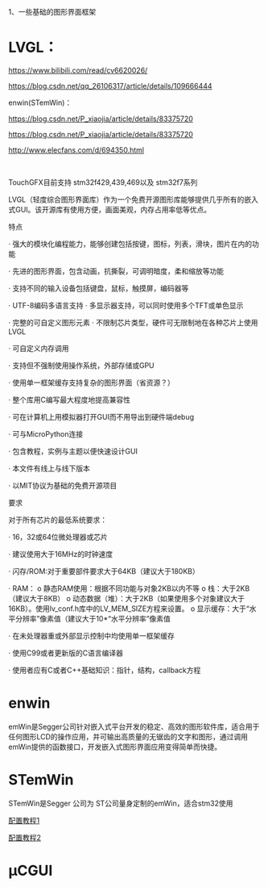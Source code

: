 1、一些基础的图形界面框架

# LVGL：

https://www.bilibili.com/read/cv6620026/

https://blog.csdn.net/qq_26106317/article/details/109666444

enwin(STemWin)：

https://blog.csdn.net/P_xiaojia/article/details/83375720

https://blog.csdn.net/P_xiaojia/article/details/83375720

http://www.elecfans.com/d/694350.html

​	

TouchGFX目前支持 stm32f429,439,469以及 stm32f7系列





LVGL（轻度综合图形界面库）作为一个免费开源图形库能够提供几乎所有的嵌入式GUI。该开源库有使用方便，画面美观，内存占用率低等优点。  

 特点

 ·     强大的模块化编程能力，能够创建包括按键，图标，列表，滑块，图片在内的功 能

 ·     先进的图形界面，包含动画，抗撕裂，可调明暗度，柔和缩放等功能

 ·     支持不同的输入设备包括键盘，鼠标，触摸屏，编码器等

 ·     UTF-8编码多语言支持 ·     多显示器支持，可以同时使用多个TFT或单色显示

 ·     完整的可自定义图形元素 ·     不限制芯片类型，硬件可无限制地在各种芯片上使用LVGL

 ·     可自定义内存调用

 ·     支持但不强制使用操作系统，外部存储或GPU 

·     使用单一框架缓存支持复杂的图形界面（省资源？）

 ·     整个库用C编写最大程度地提高兼容性

 ·     可在计算机上用模拟器打开GUI而不用导出到硬件端debug

 ·     可与MicroPython连接

 ·     包含教程，实例与主题以便快速设计GUI 

·     本文件有线上与线下版本

 ·     以MIT协议为基础的免费开源项目   

要求

 对于所有芯片的最低系统要求：

 ·     16，32或64位微处理器或芯片

 ·     建议使用大于16MHz的时钟速度

 ·     闪存/ROM:对于重要部件要求大于64KB（建议大于180KB）

 ·     RAM： o  静态RAM使用：根据不同功能与对象2KB以内不等 o  栈：大于2KB（建议大于8KB） o  动态数据（堆）：大于2KB（如果使用多个对象建议大于16KB）。使用lv_conf.h库中的LV_MEM_SIZE方程来设置。 o  显示缓存：大于“水平分辨率”像素值（建议大于10*“水平分辨率”像素值

 ·     在未处理器重或外部显示控制中均使用单一框架缓存 

·     使用C99或者更新版的C语言编译器

 ·     使用者应有C或者C++基础知识：指针，结构，callback方程



# enwin

emWin是Segger公司针对嵌入式平台开发的稳定、高效的图形软件库，适合用于任何图形LCD的操作应用，并可输出高质量的无锯齿的文字和图形，通过调用emWin提供的函数接口，开发嵌入式图形界面应用变得简单而快捷。

# STemWin

STemWin是Segger 公司为 ST公司量身定制的emWin，适合stm32使用

[配置教程1](https://www.cnblogs.com/banmablog/p/11132760.html)

[配置教程2](https://cloud.tencent.com/developer/article/1646307)

# μCGUI

